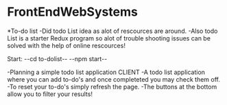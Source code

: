 # FrontEndWebSystems
*To-do list
-Did todo List idea as alot of rescources are around.
-Also todo List is a starter Redux program so alot of trouble shooting issues can be solved with the help of online rescources!


Start:
  --cd to-dolist--
  --npm start--
  
-Planning a simple todo list application
CLIENT
-A todo list application where you can add to-do's and once completeted you may check them off.
-To reset your to-do's simply refresh the page.
-The buttons at the bottom allow you to filter your results!
